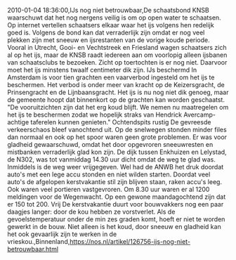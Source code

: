 2010-01-04 18:36:00,IJs nog niet betrouwbaar,De schaatsbond KNSB waarschuwt dat het nog nergens veilig is om op open water te schaatsen. Op internet vertellen schaatsers elkaar waar het ijs volgens hen redelijk goed is. Volgens de bond kan dat verraderlijk zijn omdat er nog veel plekken zijn met sneeuw en ijsrestanten van de vorige koude periode. Vooral in Utrecht, Gooi- en Vechtstreek en Friesland wagen schaatsers zich al op het ijs, maar de KNSB raadt iedereen aan om voorlopig alleen ijsbanen van schaatsclubs te bezoeken. Zicht op toertochten is er nog niet. Daarvoor moet het ijs minstens twaalf centimeter dik zijn. IJs beschermd In Amsterdam is voor tien grachten een vaarverbod ingesteld om het ijs te beschermen. Het verbod is onder meer van kracht op de Keizersgracht, de Prinsengracht en de Lijnbaansgracht. Het ijs is nu nog niet dik genoeg, maar de gemeente hoopt dat binnenkort op de grachten kan worden geschaatst. "De vooruitzichten zijn dat het erg koud blijft. We nemen nu maatregelen om het ijs te beschermen zodat we hopelijk straks van Hendrick Avercamp-achtige taferelen kunnen genieten." Ochtendspits rustig De gevreesde verkeerschaos bleef vanochtend uit. Op de snelwegen stonden minder files dan normaal en ook op het spoor waren geen grote problemen. Er was voor gladheid gewaarschuwd, omdat het door opgevroren sneeuwresten en mistbanken verraderlijk glad kon zijn. De dijk tussen Enkhuizen en Lelystad, de N302, was tot vanmiddag 14.30 uur dicht omdat de weg te glad was. Inmiddels is de weg weer vrijgegeven. Wel had de ANWB het druk doordat auto's met een lege accu stonden en niet wilden starten. Doordat veel auto's de afgelopen kerstvakantie stil zijn blijven staan, raken accu's leeg. Ook waren veel portieren vastgevroren. Om 8.30 uur waren er al 1200 meldingen voor de Wegenwacht. Op een gewone maandagochtend zijn dat er 150 tot 200. Vrij De kerstvakantie duurt voor bouwvakkers nog een paar daagjes langer: door de kou hebben ze vorstverlet. Als de gevoelstemperatuur onder de min zes graden komt, hoeft er niet te worden gewerkt in de bouw. Niet alleen is het koud, door sneeuw en gladheid kan het ook gevaarlijk zijn te werken in de vrieskou.,Binnenland,https://nos.nl/artikel/126756-ijs-nog-niet-betrouwbaar.html